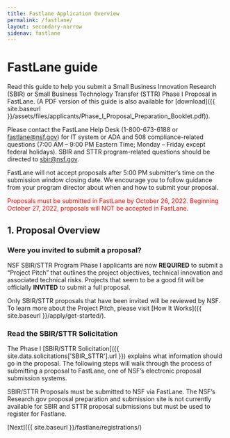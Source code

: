 ```yaml
---
title: Fastlane Application Overview
permalink: /fastlane/
layout: secondary-narrow
sidenav: fastlane
---
```

# FastLane guide

Read this guide to help you submit a Small Business Innovation Research (SBIR) or Small Business Technology Transfer (STTR) Phase I Proposal in FastLane. (A PDF version of this guide is also available for [download]({{ site.baseurl }}/assets/files/applicants/Phase_I_Proposal_Preparation_Booklet.pdf)).

Please contact the FastLane Help Desk (1-800-673-6188 or [fastlane@nsf.gov](mailto:fastlane@nsf.gov)) for IT system or ADA and 508 compliance-related questions (7:00 AM – 9:00 PM Eastern Time; Monday – Friday except federal holidays). SBIR and STTR program-related questions should be directed to [sbir@nsf.gov](mailto:sbir@nsf.gov).  

FastLane will not accept proposals after 5:00 PM submitter’s time on the submission window closing date. We encourage you to follow guidance from your program director about when and how to submit your proposal.

<span style="color:red">Proposals must be submitted in FastLane by October 26, 2022.  Beginning October 27, 2022, proposals will NOT be accepted in FastLane.</span>

## 1. Proposal Overview

### Were you invited to submit a proposal?

NSF SBIR/STTR Program Phase I applicants are now **REQUIRED** to submit a “Project Pitch” that outlines the project objectives, technical innovation and associated technical risks. Projects that seem to be a good fit will be officially **INVITED** to submit a full proposal. 

Only SBIR/STTR proposals that have been invited will be reviewed by NSF. To learn more about the Project Pitch, please visit [How It Works]({{ site.baseurl }}/apply/get-started/). 

### Read the SBIR/STTR Solicitation

The Phase I [SBIR/STTR Solicitation]({{ site.data.solicitations['SBIR_STTR'].url }}) explains what information should go in the proposal. The following steps will walk through the process of submitting a proposal to FastLane, one of NSF’s electronic proposal submission systems.

SBIR/STTR Proposals must be submitted to NSF via FastLane. The NSF’s Research.gov proposal preparation and submission site is not currently available for SBIR and STTR proposal submissions but must be used to register for Fastlane.  

[Next]({{ site.baseurl }}/fastlane/registrations/)

